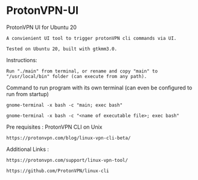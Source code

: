 # ProtonVPN-UI

ProtonVPN UI for Ubuntu 20

    A convienient UI tool to trigger protonVPN cli commands via UI.

    Tested on Ubuntu 20, built with gtkmm3.0.

Instructions:

    Run "./main" from terminal, or rename and copy "main" to "/usr/local/bin" folder (can execute from any path).

Command to run program with its own terminal (can even be configured to run from startup)

    gnome-terminal -x bash -c "main; exec bash"
    
    gnome-terminal -x bash -c "<name of executable file>; exec bash"

Pre requisites : ProtonVPN CLI on Unix

    https://protonvpn.com/blog/linux-vpn-cli-beta/

Additional Links : 

    https://protonvpn.com/support/linux-vpn-tool/

    https://github.com/ProtonVPN/linux-cli
